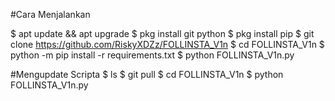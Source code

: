#Cara Menjalankan

$ apt update && apt upgrade 
$ pkg install git python
$ pkg install pip
$ git clone https://github.com/RiskyXDZz/FOLLINSTA_V1n
$ cd FOLLINSTA_V1n
$ python -m pip install -r requirements.txt
$ python FOLLINSTA_V1n.py

#Mengupdate Scripta
$ ls
$ git pull
$ cd FOLLINSTA_V1n
$ python FOLLINSTA_V1n.py
